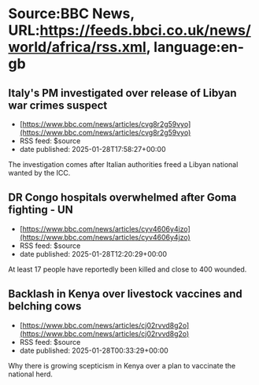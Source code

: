 # Source:BBC News, URL:https://feeds.bbci.co.uk/news/world/africa/rss.xml, language:en-gb

## Italy's PM investigated over release of Libyan war crimes suspect
 - [https://www.bbc.com/news/articles/cvg8r2g59vyo](https://www.bbc.com/news/articles/cvg8r2g59vyo)
 - RSS feed: $source
 - date published: 2025-01-28T17:58:27+00:00

The investigation comes after Italian authorities freed a Libyan national wanted by the ICC.

## DR Congo hospitals overwhelmed after Goma fighting - UN
 - [https://www.bbc.com/news/articles/cyv4606y4jzo](https://www.bbc.com/news/articles/cyv4606y4jzo)
 - RSS feed: $source
 - date published: 2025-01-28T12:20:29+00:00

At least 17 people have reportedly been killed and close to 400 wounded.

## Backlash in Kenya over livestock vaccines and belching cows
 - [https://www.bbc.com/news/articles/cj02rvvd8g2o](https://www.bbc.com/news/articles/cj02rvvd8g2o)
 - RSS feed: $source
 - date published: 2025-01-28T00:33:29+00:00

Why there is growing scepticism in Kenya over a plan to vaccinate the national herd.

